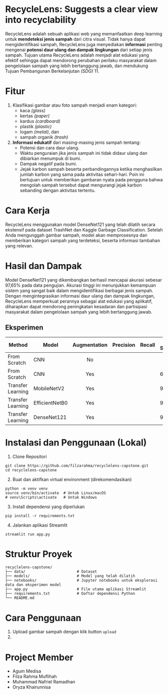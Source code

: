 # RecycleLens: Suggests a clear view into recyclability
RecycleLens adalah sebuah aplikasi web yang memanfaatkan deep learning untuk **mendeteksi jenis sampah** dari citra visual.
Tidak hanya dapat mengidentifikasi sampah, RecycleLens juga menyediakan **informasi** penting mengenai **potensi daur ulang dan dampak lingkungan** dari setiap jenis sampah. 
Tujuan utama RecycleLens adalah menjadi alat edukasi yang efektif sehingga dapat mendorong perubahan perilaku masyarakat dalam pengelolaan sampah yang lebih bertanggung jawab, 
dan mendukung Tujuan Pembangunan Berkelanjutan _(SDG)_ 11.

# Fitur
1. Klasifikasi gambar atau foto sampah menjadi enam kategori:
   * kaca _(glass)_
   * kertas _(paper)_
   * kardus _(cardboard)_
   * plastik _(plastic)_
   * logam _(metal)_, dan
   * sampah organik _(trash)_
3. **Informasi edukatif** dari masing-masing jenis sampah tentang:
    * Potensi dan cara daur ulang.
    * Waktu penguraian jika jenis sampah ini tidak didaur ulang dan dibiarkan menumpuk di bumi.
    * Dampak negatif pada bumi.
    * Jejak karbon sampah beserta perbandingannya ketika menghasilkan jumlah karbon yang sama pada aktivitas sehari-hari.
      Poin ini bertujuan untuk memberikan gambaran nyata pada pengguna bahwa mengolah sampah tersebut dapat mengurangi jejak karbon sebanding dengan aktivitas tertentu.

# Cara Kerja
RecycleLens menggunakan model DenseNet121 yang telah dilatih secara ekstensif pada dataset TrashNet dan Kaggle Garbage Classification. 
Setelah Anda mengunggah gambar sampah, model akan memprosesnya dan memberikan kategori sampah yang terdeteksi, beserta informasi tambahan yang relevan.

# Hasil dan Dampak
Model DenseNet121 yang dikembangkan berhasil mencapai akurasi sebesar 97,65% pada data pengujian. 
Akurasi tinggi ini menunjukkan kemampuan sistem yang sangat baik dalam mengidentifikasi berbagai jenis sampah. 
Dengan mengintegrasikan informasi daur ulang dan dampak lingkungan, RecycleLens memperkuat perannya sebagai alat edukasi yang aplikatif, 
diharapkan dapat mendorong peningkatan kesadaran dan partisipasi masyarakat dalam pengelolaan sampah yang lebih bertanggung jawab.

## Eksperimen
| Method            | Model          | Augmentation | Precision | Recall | F1-Score | Accuracy | 
| ----------------- | -------------- |:------------:|:---------:|:------:|:--------:|:--------:|
| From Scratch      | CNN            | No           |           |        |          |          |
| From Scratch      | CNN            | Yes          |           |        |   69,06  |          |
| Transfer Learning | MobileNetV2    | Yes          |           |        |   94,18  |          |
| Transfer Learning | EfficientNetB0 | Yes          |           |        |   95,81  |          |
| Transfer Learning | DenseNet121    | Yes          |           |        |   97,65  |          |


# Instalasi dan Penggunaan (Lokal)
1. Clone Repositori
```
git clone https://github.com/filzarahma/recyclelens-capstone.git
cd recyclelens-capstone
```
2. Buat dan aktifkan virtual environment (direkomendasikan)
```
python -m venv venv
source venv/bin/activate  # Untuk Linux/macOS
# venv\Scripts\activate   # Untuk Windows
```
3. Install dependensi yang diperlukan
```
pip install -r requirements.txt
```
4. Jalankan aplikasi Streamlit
```
streamlit run app.py
```

# Struktur Proyek
```
recyclelens-capstone/
├── data/                       # Dataset
├── models/                     # Model yang telah dilatih
├── notebooks/                  # Jupyter notebooks untuk eksplorasi data dan eksperimen model
├── app.py                      # File utama aplikasi Streamlit
├── requirements.txt            # Daftar dependensi Python
└── README.md                   
```

# Cara Penggunaan
1. Upload gambar sampah dengan klik button `upload`
2. 

# Project Member
* Agum Medisa
* Filza Rahma Muflihah
* Muhammad Nafriel Ramadhan
* Oryza Khairunnisa
